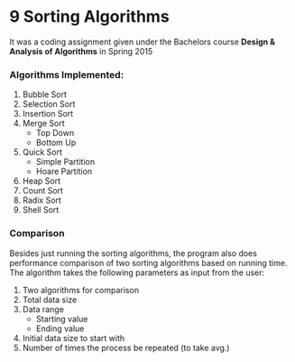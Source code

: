 # 9 Sorting Algorithms

It was a coding assignment given under the Bachelors course **Design &amp; Analysis of Algorithms** in Spring 2015


### Algorithms Implemented:
1. Bubble Sort
2. Selection Sort
3. Insertion Sort
4. Merge Sort
   - Top Down
   - Bottom Up
5. Quick Sort
   - Simple Partition
   - Hoare Partition
6. Heap Sort
7. Count Sort
8. Radix Sort
9. Shell Sort

### Comparison
Besides just running the sorting algorithms, the program also does performance comparison of two sorting algorithms based on running time. The algorithm takes the following parameters as input from the user:

1. Two algorithms for comparison
2. Total data size
3. Data range
   - Starting value
   - Ending value
4. Initial data size to start with
5. Number of times the process be repeated (to take avg.)

